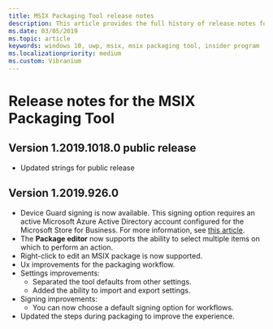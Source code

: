 ```yaml
---
title: MSIX Packaging Tool release notes
description: This article provides the full history of release notes for different versions of the MSIX Packaging Tool.
ms.date: 03/05/2019
ms.topic: article
keywords: windows 10, uwp, msix, msix packaging tool, insider program
ms.localizationpriority: medium
ms.custom: Vibranium
---
```


# Release notes for the MSIX Packaging Tool

## Version 1.2019.1018.0 public release

- Updated strings for public release

## Version 1.2019.926.0

- Device Guard signing is now available. This signing option requires an active Microsoft Azure Active Directory account configured for the Microsoft Store for Business. For more information, see [this article](https://docs.microsoft.com/windows/msix/package/signing-package-device-guard-signing).
- The **Package editor** now supports the ability to select multiple items on which to perform an action.
- Right-click to edit an MSIX package is now supported.
- Ux improvements for the packaging workflow.
- Settings improvements:
    - Separated the tool defaults from other settings.
    - Added the ability to import and export settings.
- Signing improvements:
    - You can now choose a default signing option for workflows.
- Updated the steps during packaging to improve the experience.

